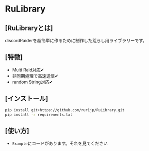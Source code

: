 # RuLibrary

## [RuLibraryとは]
discordRaiderを超簡単に作るために制作した荒らし用ライブラリーです。

## [特徴]
- Multi Raid対応✔
- 非同期処理で高速送信✔
- random String対応✔

## [インストール]

```bash
pip install git+https://github.com/rur1jp/RuLibrary.git
pip install -r requirements.txt
```

## [使い方]
- `Example`にコードがあります。それを見てください

